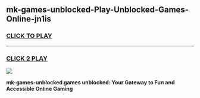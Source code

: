 
## mk-games-unblocked-Play-Unblocked-Games-Online-jn1is
<h3>
<a href="https://premium76.site?title=mk-games-unblocked&ref=25A">CLICK TO PLAY</a></h3>
<hr>

<h3>
<a href="https://premium76.site?title=mk-games-unblocked&ref=25A">CLICK 2 PLAY</a>
  
</h3>

<a href="https://premium76.site?title=mk-games-unblocked&ref=25A"><img src="https://clearcache.store/games.png"></a>


**mk-games-unblocked games unblocked: Your Gateway to Fun and Accessible Online Gaming**
